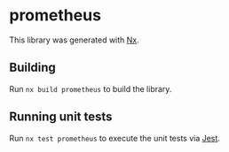 # prometheus

This library was generated with [Nx](https://nx.dev).

## Building

Run `nx build prometheus` to build the library.

## Running unit tests

Run `nx test prometheus` to execute the unit tests via [Jest](https://jestjs.io).
